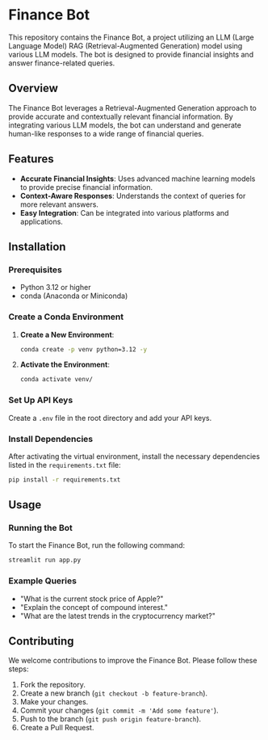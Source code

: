 
# Finance Bot

This repository contains the Finance Bot, a project utilizing an LLM (Large Language Model) RAG (Retrieval-Augmented Generation) model using various LLM models. The bot is designed to provide financial insights and answer finance-related queries.


## Overview
The Finance Bot leverages a Retrieval-Augmented Generation approach to provide accurate and contextually relevant financial information. By integrating various LLM models, the bot can understand and generate human-like responses to a wide range of financial queries.

## Features
- **Accurate Financial Insights**: Uses advanced machine learning models to provide precise financial information.
- **Context-Aware Responses**: Understands the context of queries for more relevant answers.
- **Easy Integration**: Can be integrated into various platforms and applications.

## Installation

### Prerequisites
- Python 3.12 or higher
- conda (Anaconda or Miniconda)

### Create a Conda Environment
1. **Create a New Environment**:
   ```bash
   conda create -p venv python=3.12 -y
   ```

2. **Activate the Environment**:
   ```bash
   conda activate venv/
   ```

### Set Up API Keys
Create a `.env` file in the root directory and add your API keys.

### Install Dependencies
After activating the virtual environment, install the necessary dependencies listed in the `requirements.txt` file:
```bash
pip install -r requirements.txt
```

## Usage

### Running the Bot
To start the Finance Bot, run the following command:
```bash
streamlit run app.py
```

### Example Queries
- "What is the current stock price of Apple?"
- "Explain the concept of compound interest."
- "What are the latest trends in the cryptocurrency market?"


## Contributing
We welcome contributions to improve the Finance Bot. Please follow these steps:
1. Fork the repository.
2. Create a new branch (`git checkout -b feature-branch`).
3. Make your changes.
4. Commit your changes (`git commit -m 'Add some feature'`).
5. Push to the branch (`git push origin feature-branch`).
6. Create a Pull Request.


